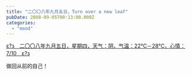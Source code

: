 ```yaml
---
title: "二〇〇八年九月五日，Turn over a new leaf"
pubDate: 2008-09-05T00:13:00.000Z
categories: 
  - "mood"
---
```


[ε?з　二〇〇八年九月五日，星期四，天气：阴，气温：22℃－28℃，心情：7/10　ε?з](https://www.liuweinan.com)

  

做回从前的自己！
